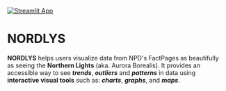 [![Streamlit App](https://static.streamlit.io/badges/streamlit_badge_black_white.svg)](https://share.streamlit.io/cadasa/nordlys)
# NORDLYS
**NORDLYS** helps users visualize data from NPD's FactPages as beautifully as seeing the **Northern Lights** (aka. Aurora Borealis). It provides an accessible way to see ***trends***, ***outliers*** and ***patterns*** in data using **interactive visual tools** such as: ***charts***, ***graphs***, and ***maps***.
